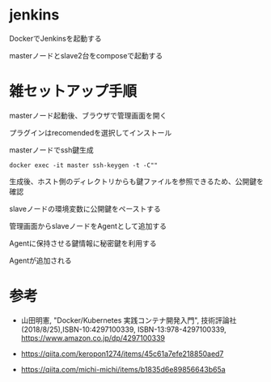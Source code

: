 # jenkins
DockerでJenkinsを起動する

masterノードとslave2台をcomposeで起動する

# 雑セットアップ手順
masterノード起動後、ブラウザで管理画面を開く

プラグインはrecomendedを選択してインストール

masterノードでssh鍵生成
```
docker exec -it master ssh-keygen -t -C""
```
生成後、ホスト側のディレクトリからも鍵ファイルを参照できるため、公開鍵を確認

slaveノードの環境変数に公開鍵をペーストする

管理画面からslaveノードをAgentとして追加する

Agentに保持させる鍵情報に秘密鍵を利用する

Agentが追加される

# 参考
- 山田明憲, "Docker/Kubernetes 実践コンテナ開発入門", 技術評論社 (2018/8/25),ISBN-10:4297100339, ISBN-13:978-4297100339,
https://www.amazon.co.jp/dp/4297100339

- https://qiita.com/keropon1274/items/45c61a7efe218850aed7

- https://qiita.com/michi-michi/items/b1835d6e89856643b65a

